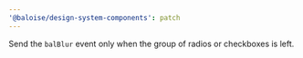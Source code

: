 ```yaml
---
'@baloise/design-system-components': patch
---
```


Send the `balBlur` event only when the group of radios or checkboxes is left.
